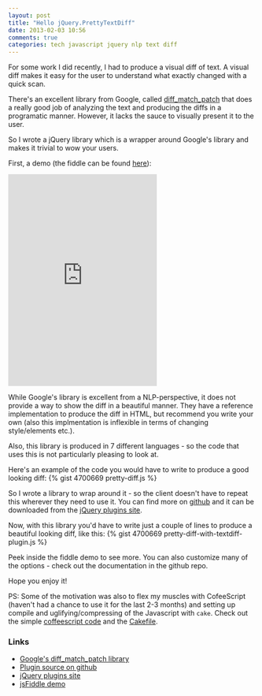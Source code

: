 ```yaml
---
layout: post
title: "Hello jQuery.PrettyTextDiff"
date: 2013-02-03 10:56
comments: true
categories: tech javascript jquery nlp text diff
---
```

For some work I did recently, I had to produce a visual diff of text.
A visual diff makes it easy for the user to understand what exactly
changed with a quick scan.

There's an excellent library from Google, called
[diff_match_patch](http://code.google.com/p/google-diff-match-patch/)
that does a really good job of analyzing the text and producing the
diffs in a programatic manner. However, it lacks the sauce to visually
present it to the user.

So I wrote a jQuery library which is a wrapper around Google's library
and makes it trivial to wow your users.

<!-- more -->

First, a demo (the fiddle can be found
[here](http://jsfiddle.net/arnab/YwSVY/)):

<iframe
        style="width: 60%; height: 430px"
        src="http://jsfiddle.net/arnab/YwSVY/embedded/result,html,js,resources,css/"
        allowfullscreen="allowfullscreen"
        frameborder="0">
</iframe>

While Google's library is excellent from a NLP-perspective, it does
not provide a way to show the diff in a beautiful manner. They have a
reference implementation to produce the diff in HTML, but recommend
you write your own (also this implmentation is inflexible in terms of
changing style/elements etc.).

Also, this library is produced in 7 different languages - so the code
that uses this is not particularly pleasing to look at.

Here's an example of the code you would have to write to produce a
good looking diff:
{% gist 4700669 pretty-diff.js %}

So I wrote a library to wrap around it - so the client doesn't have to
repeat this wherever they need to use it. You can find more on
[github](https://github.com/arnab/jQuery.PrettyTextDiff/) and it can
be downloaded from the
[jQuery plugins site](http://plugins.jquery.com/pretty-text-diff/).

Now, with this library you'd have to write just a couple of lines to
produce a beautiful looking diff, like this:
{% gist 4700669 pretty-diff-with-textdiff-plugin.js %}

Peek inside the fiddle demo to see more. You can also customize many
of the options - check out the documentation in the github repo.

Hope you enjoy it!

PS: Some of the motivation was also to flex my muscles with
CofeeScript (haven't had a chance to use it for the last 2-3 months)
and setting up compile and uglifying/compressing  of the Javascript
with `cake`. Check out the simple
[coffeescript code](https://github.com/arnab/jQuery.PrettyTextDiff/blob/master/jquery.pretty-text-diff.coffee)
and the
[Cakefile](https://github.com/arnab/jQuery.PrettyTextDiff/blob/master/Cakefile).

### Links

+ [Google's diff_match_patch library](http://code.google.com/p/google-diff-match-patch/)
+ [Plugin source on github](https://github.com/arnab/jQuery.PrettyTextDiff/)
+ [jQuery plugins site](http://plugins.jquery.com/pretty-text-diff/)
+ [jsFiddle demo](http://jsfiddle.net/arnab/YwSVY/)
